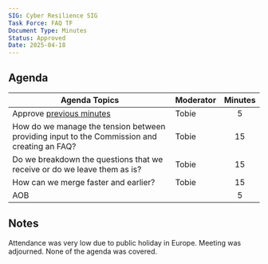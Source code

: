 ```yaml
---
SIG: Cyber Resilience SIG
Task Force: FAQ TF
Document Type: Minutes
Status: Approved
Date: 2025-04-18
---
```


##  Agenda
 Agenda Topics | Moderator | Minutes |
| ----- | ----- | :---: |
| Approve [previous minutes](https://github.com/orcwg/orcwg/pull/79) | Tobie | 5 |
| How do we manage the tension between providing input to the Commission and creating an FAQ? | Tobie | 15 |
| Do we breakdown the questions that we receive or do we leave them as is?  | Tobie | 15 |
| How can we merge faster and earlier? | Tobie | 15 |
| AOB | | 5 |

## Notes

Attendance was very low due to public holiday in Europe. Meeting was adjourned. None of the agenda was covered.
